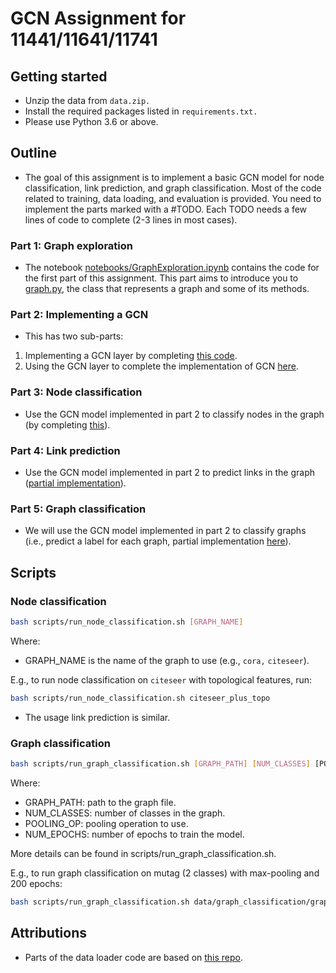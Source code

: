 # GCN Assignment for 11441/11641/11741

## Getting started

- Unzip the data from `data.zip.`
- Install the required packages listed in `requirements.txt.`
- Please use Python 3.6 or above.


## Outline

- The goal of this assignment is to implement a basic GCN model for node classification, link prediction, and graph classification. Most of the code related to training, data loading, and evaluation is provided. You need to implement the parts marked with a #TODO. Each TODO needs a few lines of code to complete (2-3 lines in most cases).


### Part 1: Graph exploration
- The notebook [notebooks/GraphExploration.ipynb](notebooks/GraphExploration.ipynb) contains the code for the first part of this assignment. This part aims to introduce you to [graph.py](src/data/graph.py), the class that represents a graph and some of its methods.


### Part 2: Implementing a GCN

- This has two sub-parts:
1. Implementing a GCN layer by completing [this code](src/modeling/core/gcn.py).
2. Using the GCN layer to complete the implementation of GCN [here](src/modeling/core/layers.py). 

### Part 3: Node classification

- Use the GCN model implemented in part 2 to classify nodes in the graph (by completing [this](src/modeling/tasks/node_classification.py)).

### Part 4: Link prediction

- Use the GCN model implemented in part 2 to predict links in the graph ([partial implementation](src/modeling/tasks/link_prediction.py)).

### Part 5: Graph classification

- We will use the GCN model implemented in part 2 to classify graphs (i.e., predict a label for each graph, partial implementation [here](src/modeling/tasks/graph_classification.py)).


## Scripts

### Node classification
```sh
bash scripts/run_node_classification.sh [GRAPH_NAME]
```

Where:
- GRAPH_NAME is the name of the graph to use (e.g., `cora,` `citeseer`).

E.g., to run node classification on `citeseer` with topological features, run:

```sh
bash scripts/run_node_classification.sh citeseer_plus_topo
```

- The usage link prediction is similar.

### Graph classification
```sh
bash scripts/run_graph_classification.sh [GRAPH_PATH] [NUM_CLASSES] [POOLING_OP (max|mean|last)] [NUM_EPOCHS]
```

Where:
- GRAPH_PATH: path to the graph file.
- NUM_CLASSES: number of classes in the graph.
- POOLING_OP: pooling operation to use.
- NUM_EPOCHS: number of epochs to train the model.

More details can be found in scripts/run_graph_classification.sh.


E.g., to run graph classification on mutag (2 classes) with max-pooling and 200 epochs:

```sh
bash scripts/run_graph_classification.sh data/graph_classification/graph_mutag_with_node_num.pt 2 max 200
```

## Attributions
- Parts of the data loader code are based on [this repo](https://github.com/tkipf/gcn).
